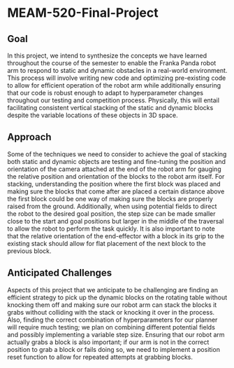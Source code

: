 # MEAM-520-Final-Project

## Goal
In this project, we intend to synthesize the concepts we have learned throughout the course of the semester to enable the Franka Panda robot arm to respond to static and dynamic obstacles in a real-world environment. This process will involve writing new code and optimizing pre-existing code to allow for efficient operation of the robot arm while additionally ensuring that our code is robust enough to adapt to hyperparameter changes throughout our testing and competition process. Physically, this will entail facilitating consistent vertical stacking of the static and dynamic blocks despite the variable locations of these objects in 3D space. 

## Approach
Some of the techniques we need to consider to achieve the goal of stacking both static and dynamic objects are testing and fine-tuning the position and orientation of the camera attached at the end of the robot arm for gauging the relative position and orientation of the blocks to the robot arm itself. For stacking, understanding the position where the first block was placed and making sure the blocks that come after are placed a certain distance above the first block could be one way of making sure the blocks are properly raised from the ground. Additionally, when using potential fields to direct the robot to the desired goal position, the step size can be made smaller close to the start and goal positions but larger in the middle of the traversal to allow the robot to perform the task quickly. It is also important to note that the relative orientation of the end-effector with a block in its grip to the existing stack should allow for flat placement of the next block to the previous block.

## Anticipated Challenges
Aspects of this project that we anticipate to be challenging are finding an efficient strategy to pick up the dynamic blocks on the rotating table without knocking them off and making sure our robot arm can stack the blocks it grabs without colliding with the stack or knocking it over in the process. Also, finding the correct combination of hyperparameters for our planner will require much testing; we plan on combining different potential fields and possibly implementing a variable step size. Ensuring that our robot arm actually grabs a block is also important; if our arm is not in the correct position to grab a block or fails doing so, we need to implement a position reset function to allow for repeated attempts at grabbing blocks.
